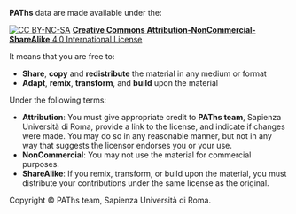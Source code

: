 **PAThs** data are made available under the:

[![CC BY-NC-SA](https://i.creativecommons.org/l/by-nc-sa/4.0/88x31.png)](https://creativecommons.org/licenses/by-nc-sa/4.0/)
[**Creative Commons Attribution-NonCommercial-ShareAlike** 4.0 International License](https://creativecommons.org/licenses/by-nc-sa/4.0/)

It means that you are free to:
- **Share**, **copy** and **redistribute** the material in any medium or format
- **Adapt**, **remix**, **transform**, and **build** upon the material

Under the following terms:
- **Attribution**: You must give appropriate credit to **PAThs team**, Sapienza Università di Roma, provide a link to the license, and indicate if changes were made. You may do so in any reasonable manner, but not in any way that suggests the licensor endorses you or your use.
- **NonCommercial**: You may not use the material for commercial purposes.
- **ShareAlike**: If you remix, transform, or build upon the material, you must distribute your contributions under the same license as the original.

Copyright © PAThs team, Sapienza Università di Roma.
